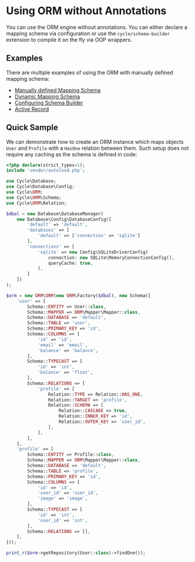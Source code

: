 # Using ORM without Annotations

You can use the ORM engine without annotations. You can either declare a mapping schema via configuration or use
the `cycle/schema-builder` extension to compile it on the fly via OOP wrappers.

## Examples

There are multiple examples of using the ORM with manually defined mapping schema:

- [Manually defined Mapping Schema](/docs/en/advanced/manual.md)
- [Dynamic Mapping Schema](/docs/en/advanced/dynamic-schema.md)
- [Configuring Schema Builder](/docs/en/advanced/schema-builder.md)
- [Active Record](/docs/en/advanced/active-record.md)

## Quick Sample

We can demonstrate how to create an ORM instance which maps objects `User` and `Profile` with a `HasOne` relation
between them. Such setup does not require any caching as the schema is defined in code:

```php
<?php declare(strict_types=1);
include 'vendor/autoload.php';

use Cycle\Database;
use Cycle\Database\Config;
use Cycle\ORM;
use Cycle\ORM\Schema;
use Cycle\ORM\Relation;

$dbal = new Database\DatabaseManager(
    new Database\Config\DatabaseConfig([
        'default' => 'default',
        'databases' => [
            'default' => ['connection' => 'sqlite']
        ],
        'connections' => [
            'sqlite' => new Config\SQLiteDriverConfig(
                connection: new SQLite\MemoryConnectionConfig(),
                queryCache: true,
            ),
        ]
    ])
);

$orm = new ORM\ORM(new ORM\Factory($dbal), new Schema([
    'user' => [
        Schema::ENTITY => User::class,
        Schema::MAPPER => ORM\Mapper\Mapper::class,
        Schema::DATABASE => 'default',
        Schema::TABLE => 'user',
        Schema::PRIMARY_KEY => 'id',
        Schema::COLUMNS => [
            'id' => 'id',
            'email' => 'email',
            'balance' => 'balance',
        ],
        Schema::TYPECAST => [
            'id' => 'int',
            'balance' => 'float',
        ],
        Schema::RELATIONS => [
            'profile' => [
                Relation::TYPE => Relation::HAS_ONE,
                Relation::TARGET => 'profile',
                Relation::SCHEMA => [
                    Relation::CASCADE => true,
                    Relation::INNER_KEY => 'id',
                    Relation::OUTER_KEY => 'user_id',
                ],
            ],
        ],
    ],
    'profile' => [
        Schema::ENTITY => Profile::class,
        Schema::MAPPER => ORM\Mapper\Mapper::class,
        Schema::DATABASE => 'default',
        Schema::TABLE => 'profile',
        Schema::PRIMARY_KEY => 'id',
        Schema::COLUMNS => [
            'id' => 'id',
            'user_id' => 'user_id',
            'image' => 'image',
        ],
        Schema::TYPECAST => [
            'id' => 'int',
            'user_id' => 'int',
        ],
        Schema::RELATIONS => [],
    ],
]));

print_r($orm->getRepository(User::class)->findOne());
```
